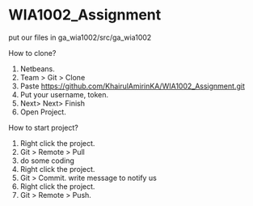# WIA1002_Assignment


put our files in ga_wia1002/src/ga_wia1002

How to clone?
1. Netbeans.
2. Team > Git > Clone
3. Paste https://github.com/KhairulAmirinKA/WIA1002_Assignment.git 
4. Put your username, token.
5. Next> Next> Finish
6. Open Project. 

How to start project?
1. Right click the project.
2. Git > Remote > Pull
3. do some coding
4. Right click the project.
5. Git > Commit. write message to notify us
7. Right click the project.
8. Git > Remote > Push.
